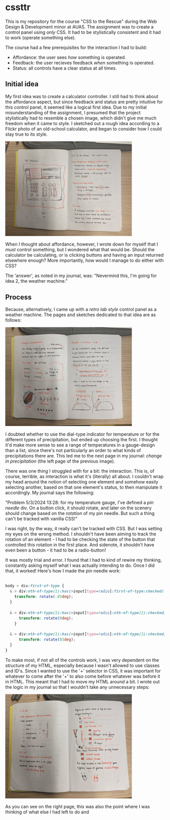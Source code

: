 # cssttr
This is my repository for the course "CSS to the Rescue" during the Web Design &amp; Development minor at AUAS. The assignment was to create a control panel using *only* CSS. It had to be stylistically consistent and it had to work (operate something else).

The course had a few prerequisites for the interaction I had to build:
- Affordance: the user sees _how_ something is operated.
- Feedback: the user recieves feedback _when_ something is operated.
- Status: all controls have a clear status at all times.

## Initial idea

My first idea was to create a calculator controller. I still had to think about the affordance aspect, but since feedback and status are pretty intuitive for this control panel, it seemed like a logical first idea. Due to my initial misunderstanding of the assignment, I presumed that the project stylistically had to resemble a chosen image, which didn't give me much freedom when it came to style. I sketched out a rough idea according to a Flickr photo of an old-school calculator, and began to consider how I could stay true to its style.

<img src="readme-img/initialidea.jpg" width="400px">

When I thought about affordance, however, I wrote down for myself that I *must* control something, but I wondered what that would be. Should the calculator be calculating, or is clicking buttons and having an input returned elsewhere enough? More importantly, how would I manage to do either with CSS?

The 'answer', as noted in my journal, was: "Nevermind this, I'm going for idea 2, the weather machine."

## Process

Because, alternatively, I came up with a *retro lab style* control panel as a weather machine. The pages and sketches dedicated to that idea are as follows:

<img src="readme-img/controlchanges-problem.jpg" width="400px">

I doubted whether to use the dial-type indicator for temperature or for the different types of precipitation, but ended up choosing the first. I thought it'd make more sense to see a range of temperatures in a gauge-design than a list, since there's not particularly an order to what kinds of precipitations there are. This led me to the next page in my journal: _change in precipitation_ (the left page of the previous image).

There was one thing I struggled with for a bit: the interaction. This is, of course, terrible, as interaction is what it's (literally) all about. I couldn't wrap my head around the notion of selecting one element and somehow easily selecting another, based on that one element's status, to then manipulate it accordingly. My journal says the following:

"Problem 5/3/2024 13:28: for my temperature gauge, I've defined a _pin needle_ div. On a button click, it should rotate, and later on the scenery should change based on the *rotation* of my pin needle. But such a thing can't be tracked with vanilla CSS!"

I was right, by the way, it really can't be tracked with CSS. But I was setting my eyes on the wrong method. I shouldn't have been aiming to track the rotation of an element - I had to be checking the state of the button that controlled this rotation in the first place. And sidenote, it shouldn't have even been a button - it had to be a radio-button!

It was mostly trial and error. I found that I had to kind of rewire my thinking, constantly asking myself what I was actually intending to do. Once I did that, it worked! Here's how I made the pin needle work:

```css

body > div:first-of-type {
  & > div:nth-of-type(2):has(>input[type=radio]:first-of-type:checked) + div {
    transform: rotate(-85deg);
  }

  & > div:nth-of-type(2):has(>input[type=radio]:nth-of-type(2):checked) + div {
      transform: rotate(0deg);
    }

  & > div:nth-of-type(2):has(>input[type=radio]:nth-of-type(3):checked) + div {
      transform: rotate(85deg);
  }
}

```

To make most, if not all of the controls work, I was very dependent on the structure of my HTML, especially because I wasn't allowed to use classes and ID's. Since I wanted to use the '+' selector in CSS, it was important for whatever to come after the '+' to also come before whatever was before it in HTML. This meant that I had to move my HTML around a bit. I wrote out the logic in my journal so that I wouldn't take any unnecessary steps:

<img src="readme-img/htmlfix-todolist.jpg" width="400px">

As you can see on the right page, this was also the point where I was thinking of what else I had left to do and